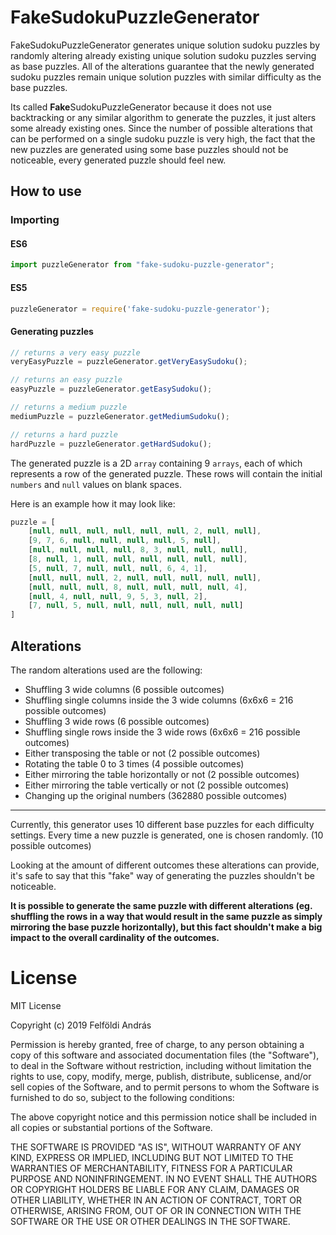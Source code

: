 # FakeSudokuPuzzleGenerator
FakeSudokuPuzzleGenerator generates unique solution sudoku puzzles by randomly altering already existing unique solution sudoku puzzles serving as base puzzles. All of the alterations guarantee that the newly generated sudoku puzzles remain unique solution puzzles with similar difficulty as the base puzzles.

Its called **Fake**SudokuPuzzleGenerator because it does not use backtracking or any similar algorithm to generate the puzzles, it just alters some already existing ones. Since the number of possible alterations that can be performed on a single sudoku puzzle is very high, the fact that the new puzzles are generated using some base puzzles should not be noticeable, every generated puzzle should feel new.

## How to use


### Importing

#### ES6
```javascript
import puzzleGenerator from "fake-sudoku-puzzle-generator";
```

#### ES5
```javascript
puzzleGenerator = require('fake-sudoku-puzzle-generator');
```

#### Generating puzzles
```javascript
// returns a very easy puzzle
veryEasyPuzzle = puzzleGenerator.getVeryEasySudoku();

// returns an easy puzzle
easyPuzzle = puzzleGenerator.getEasySudoku();

// returns a medium puzzle
mediumPuzzle = puzzleGenerator.getMediumSudoku();

// returns a hard puzzle
hardPuzzle = puzzleGenerator.getHardSudoku();
```

The generated puzzle is a 2D ```array``` containing 9 ```arrays```, each of which represents a row of the generated puzzle. These rows will contain the initial ```numbers``` and ```null``` values on blank spaces.

Here is an example how it may look like:
```javascript
puzzle = [
    [null, null, null, null, null, null, 2, null, null],
    [9, 7, 6, null, null, null, null, 5, null],
    [null, null, null, null, 8, 3, null, null, null],
    [8, null, 1, null, null, null, null, null, null],
    [5, null, 7, null, null, null, 6, 4, 1],
    [null, null, null, 2, null, null, null, null, null],
    [null, null, null, 8, null, null, null, null, 4],
    [null, 4, null, null, 9, 5, 3, null, 2],
    [7, null, 5, null, null, null, null, null, null]
]
```

## Alterations
The random alterations used are the following:
+ Shuffling 3 wide columns (6 possible outcomes)
+ Shuffling single columns inside the 3 wide columns (6x6x6 = 216 possible outcomes)
+ Shuffling 3 wide rows (6 possible outcomes)
+ Shuffling single rows inside the 3 wide rows (6x6x6 = 216 possible outcomes)
+ Either transposing the table or not (2 possible outcomes)
+ Rotating the table 0 to 3 times (4 possible outcomes)
+ Either mirroring the table horizontally or not (2 possible outcomes)
+ Either mirroring the table vertically or not (2 possible outcomes)
+ Changing up the original numbers (362880 possible outcomes)

---
Currently, this generator uses 10 different base puzzles for each difficulty settings. Every time a new puzzle is generated, one is chosen randomly. (10 possible outcomes)

Looking at the amount of different outcomes these alterations can provide, it's safe to say that this "fake" way of generating the puzzles shouldn't be noticeable.

**It is possible to generate the same puzzle with different alterations (eg. shuffling the rows in a way that would result in the same puzzle as simply mirroring the base puzzle horizontally), but this fact shouldn't make a big impact to the overall cardinality of the outcomes.**



# License
MIT License

Copyright (c) 2019 Felföldi András

Permission is hereby granted, free of charge, to any person obtaining a copy
of this software and associated documentation files (the "Software"), to deal
in the Software without restriction, including without limitation the rights
to use, copy, modify, merge, publish, distribute, sublicense, and/or sell
copies of the Software, and to permit persons to whom the Software is
furnished to do so, subject to the following conditions:

The above copyright notice and this permission notice shall be included in all
copies or substantial portions of the Software.

THE SOFTWARE IS PROVIDED "AS IS", WITHOUT WARRANTY OF ANY KIND, EXPRESS OR
IMPLIED, INCLUDING BUT NOT LIMITED TO THE WARRANTIES OF MERCHANTABILITY,
FITNESS FOR A PARTICULAR PURPOSE AND NONINFRINGEMENT. IN NO EVENT SHALL THE
AUTHORS OR COPYRIGHT HOLDERS BE LIABLE FOR ANY CLAIM, DAMAGES OR OTHER
LIABILITY, WHETHER IN AN ACTION OF CONTRACT, TORT OR OTHERWISE, ARISING FROM,
OUT OF OR IN CONNECTION WITH THE SOFTWARE OR THE USE OR OTHER DEALINGS IN THE
SOFTWARE.
